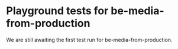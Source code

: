 # Playground tests for be-media-from-production
We are still awaiting the first test run for be-media-from-production.
